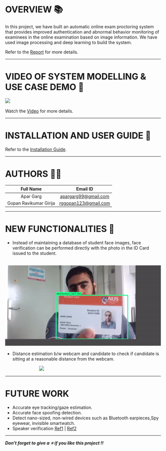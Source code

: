 # OVERVIEW 📚
In this project, we have built an automatic online exam
proctoring system that provides improved authentication and
abnormal behavior monitoring of examinees in the online examination based on image information. We have used image processing and deep learning to build the system.

Refer to the [Report](https://github.com/AparGarg99/Intelligent-Online-Exam-Proctoring-System/blob/master/Documentation/ITSS_Project_Report.pdf) for more details.


---

# VIDEO OF SYSTEM MODELLING & USE CASE DEMO 🎥
![](https://github.com/AparGarg99/Intelligent-Online-Exam-Proctoring-System/blob/master/Miscellaneous/Dataset/demo.gif)

Watch the [Video](https://youtu.be/lGGHgPYJ4ig) for more details.

---

# INSTALLATION AND USER GUIDE 🔌

Refer to the [Installation Guide](https://github.com/AparGarg99/Intelligent-Online-Exam-Proctoring-System/blob/master/Documentation/Installation_Guide.pdf).

---

# AUTHORS 👨‍💻

| Full Name | Email ID |
| :---------------:| :-----:|
| Apar Garg    | apargarg99@gmail.com |
| Gopan Ravikumar Girija  | rggopan123@gmail.com |

---
# NEW FUNCTIONALITIES 🐣

* Instead of maintaining a database of student face images, face verification can be performed directly with the photo in the ID Card issued to the student.

&nbsp;&nbsp;&nbsp;&nbsp;&nbsp;&nbsp;&nbsp;&nbsp;&nbsp;&nbsp;&nbsp;&nbsp;&nbsp;&nbsp;&nbsp;&nbsp;&nbsp;&nbsp;&nbsp;&nbsp;&nbsp;&nbsp;&nbsp;&nbsp;&nbsp;&nbsp;&nbsp;&nbsp;![](https://github.com/AparGarg99/Intelligent-Online-Exam-Proctoring-System/blob/master/New_Functionalities/id_card_detection/demo_2.gif)

* Distance estimation b/w webcam and candidate to check if candidate is sitting at a reasonable distance from the webcam.

&nbsp;&nbsp;&nbsp;&nbsp;&nbsp;&nbsp;&nbsp;&nbsp;&nbsp;&nbsp;&nbsp;&nbsp;&nbsp;&nbsp;&nbsp;&nbsp;&nbsp;&nbsp;&nbsp;&nbsp;&nbsp;&nbsp;&nbsp;&nbsp;&nbsp;&nbsp;&nbsp;&nbsp;![](https://github.com/AparGarg99/Intelligent-Online-Exam-Proctoring-System/blob/master/New_Functionalities/distance_estimation/demo.gif)

---

# FUTURE WORK
* Accurate eye tracking/gaze estimation.
* Accurate face spoofing detection.
* Detect nano-sized, non-wired devices such as Bluetooth earpieces,Spy eyewear, invisible smartwatch.
* Speaker verification [Ref1](https://github.com/Atul-Anand-Jha/Speaker-Identification-Python) | [Ref2](https://github.com/resemble-ai/Resemblyzer)

---
***Don't forget to give a ⭐ if you like this project !!***

